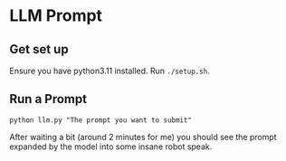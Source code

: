 # LLM Prompt

## Get set up
Ensure you have python3.11 installed. Run `./setup.sh`.

## Run a Prompt
```commandline
python llm.py "The prompt you want to submit"
```
After waiting a bit (around 2 minutes for me) you should see the prompt expanded by the model into some insane robot speak.

